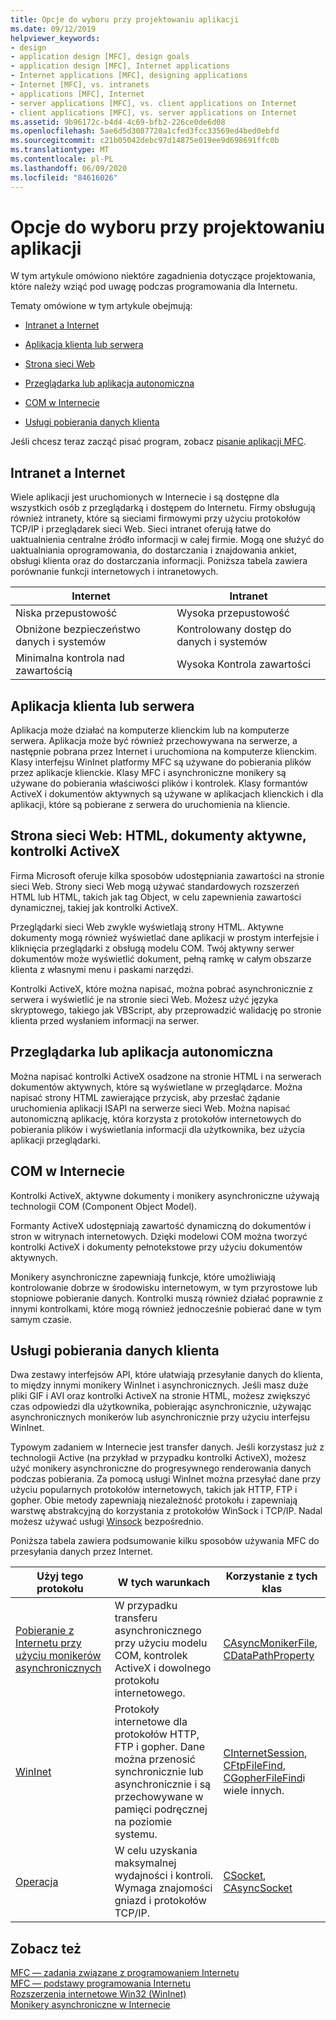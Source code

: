 ```yaml
---
title: Opcje do wyboru przy projektowaniu aplikacji
ms.date: 09/12/2019
helpviewer_keywords:
- design
- application design [MFC], design goals
- application design [MFC], Internet applications
- Internet applications [MFC], designing applications
- Internet [MFC], vs. intranets
- applications [MFC], Internet
- server applications [MFC], vs. client applications on Internet
- client applications [MFC], vs. server applications on Internet
ms.assetid: 9b96172c-b4d4-4c69-bfb2-226ce0de6d08
ms.openlocfilehash: 5ae6d5d3087720a1cfed3fcc33569ed4bed0ebfd
ms.sourcegitcommit: c21b05042debc97d14875e019ee9d698691ffc0b
ms.translationtype: MT
ms.contentlocale: pl-PL
ms.lasthandoff: 06/09/2020
ms.locfileid: "84616026"
---
```

# <a name="application-design-choices"></a>Opcje do wyboru przy projektowaniu aplikacji

W tym artykule omówiono niektóre zagadnienia dotyczące projektowania, które należy wziąć pod uwagę podczas programowania dla Internetu.

Tematy omówione w tym artykule obejmują:

- [Intranet a Internet](#_core_intranet_versus_internet)

- [Aplikacja klienta lub serwera](#_core_client_or_server_application)

- [Strona sieci Web](#_core_the_web_page)

- [Przeglądarka lub aplikacja autonomiczna](#_core_browser_or_standalone)

- [COM w Internecie](#_core_com_on_the_internet)

- [Usługi pobierania danych klienta](#_core_client_data_download_services)

Jeśli chcesz teraz zacząć pisać program, zobacz [pisanie aplikacji MFC](writing-mfc-applications.md).

## <a name="intranet-versus-internet"></a><a name="_core_intranet_versus_internet"></a>Intranet a Internet

Wiele aplikacji jest uruchomionych w Internecie i są dostępne dla wszystkich osób z przeglądarką i dostępem do Internetu. Firmy obsługują również intranety, które są sieciami firmowymi przy użyciu protokołów TCP/IP i przeglądarek sieci Web. Sieci intranet oferują łatwe do uaktualnienia centralne źródło informacji w całej firmie. Mogą one służyć do uaktualniania oprogramowania, do dostarczania i znajdowania ankiet, obsługi klienta oraz do dostarczania informacji. Poniższa tabela zawiera porównanie funkcji internetowych i intranetowych.

|Internet|Intranet|
|--------------|--------------|
|Niska przepustowość|Wysoka przepustowość|
|Obniżone bezpieczeństwo danych i systemów|Kontrolowany dostęp do danych i systemów|
|Minimalna kontrola nad zawartością|Wysoka Kontrola zawartości|

## <a name="client-or-server-application"></a><a name="_core_client_or_server_application"></a>Aplikacja klienta lub serwera

Aplikacja może działać na komputerze klienckim lub na komputerze serwera. Aplikacja może być również przechowywana na serwerze, a następnie pobrana przez Internet i uruchomiona na komputerze klienckim. Klasy interfejsu WinInet platformy MFC są używane do pobierania plików przez aplikacje klienckie. Klasy MFC i asynchroniczne monikery są używane do pobierania właściwości plików i kontrolek. Klasy formantów ActiveX i dokumentów aktywnych są używane w aplikacjach klienckich i dla aplikacji, które są pobierane z serwera do uruchomienia na kliencie.

## <a name="the-web-page-html-active-documents-activex-controls"></a><a name="_core_the_web_page"></a>Strona sieci Web: HTML, dokumenty aktywne, kontrolki ActiveX

Firma Microsoft oferuje kilka sposobów udostępniania zawartości na stronie sieci Web. Strony sieci Web mogą używać standardowych rozszerzeń HTML lub HTML, takich jak tag Object, w celu zapewnienia zawartości dynamicznej, takiej jak kontrolki ActiveX.

Przeglądarki sieci Web zwykle wyświetlają strony HTML. Aktywne dokumenty mogą również wyświetlać dane aplikacji w prostym interfejsie i kliknięcia przeglądarki z obsługą modelu COM. Twój aktywny serwer dokumentów może wyświetlić dokument, pełną ramkę w całym obszarze klienta z własnymi menu i paskami narzędzi.

Kontrolki ActiveX, które można napisać, można pobrać asynchronicznie z serwera i wyświetlić je na stronie sieci Web. Możesz użyć języka skryptowego, takiego jak VBScript, aby przeprowadzić walidację po stronie klienta przed wysłaniem informacji na serwer.

## <a name="browser-or-stand-alone-application"></a><a name="_core_browser_or_standalone"></a>Przeglądarka lub aplikacja autonomiczna

Można napisać kontrolki ActiveX osadzone na stronie HTML i na serwerach dokumentów aktywnych, które są wyświetlane w przeglądarce. Można napisać strony HTML zawierające przycisk, aby przesłać żądanie uruchomienia aplikacji ISAPI na serwerze sieci Web. Można napisać autonomiczną aplikację, która korzysta z protokołów internetowych do pobierania plików i wyświetlania informacji dla użytkownika, bez użycia aplikacji przeglądarki.

## <a name="com-on-the-internet"></a><a name="_core_com_on_the_internet"></a>COM w Internecie

Kontrolki ActiveX, aktywne dokumenty i monikery asynchroniczne używają technologii COM (Component Object Model).

Formanty ActiveX udostępniają zawartość dynamiczną do dokumentów i stron w witrynach internetowych. Dzięki modelowi COM można tworzyć kontrolki ActiveX i dokumenty pełnotekstowe przy użyciu dokumentów aktywnych.

Monikery asynchroniczne zapewniają funkcje, które umożliwiają kontrolowanie dobrze w środowisku internetowym, w tym przyrostowe lub stopniowe pobieranie danych. Kontrolki muszą również działać poprawnie z innymi kontrolkami, które mogą również jednocześnie pobierać dane w tym samym czasie.

## <a name="client-data-download-services"></a><a name="_core_client_data_download_services"></a>Usługi pobierania danych klienta

Dwa zestawy interfejsów API, które ułatwiają przesyłanie danych do klienta, to między innymi monikery WinInet i asynchronicznych. Jeśli masz duże pliki GIF i AVI oraz kontrolki ActiveX na stronie HTML, możesz zwiększyć czas odpowiedzi dla użytkownika, pobierając asynchronicznie, używając asynchronicznych monikerów lub asynchronicznie przy użyciu interfejsu WinInet.

Typowym zadaniem w Internecie jest transfer danych. Jeśli korzystasz już z technologii Active (na przykład w przypadku kontrolki ActiveX), możesz użyć monikery asynchroniczne do progresywnego renderowania danych podczas pobierania. Za pomocą usługi WinInet można przesyłać dane przy użyciu popularnych protokołów internetowych, takich jak HTTP, FTP i gopher. Obie metody zapewniają niezależność protokołu i zapewniają warstwę abstrakcyjną do korzystania z protokołów WinSock i TCP/IP. Nadal możesz używać usługi [Winsock](windows-sockets-in-mfc.md) bezpośrednio.

Poniższa tabela zawiera podsumowanie kilku sposobów używania MFC do przesyłania danych przez Internet.

|Użyj tego protokołu|W tych warunkach|Korzystanie z tych klas|
|-----------------------|----------------------------|-------------------------|
|[Pobieranie z Internetu przy użyciu monikerów asynchronicznych](asynchronous-monikers-on-the-internet.md)|W przypadku transferu asynchronicznego przy użyciu modelu COM, kontrolek ActiveX i dowolnego protokołu internetowego.|[CAsyncMonikerFile](reference/casyncmonikerfile-class.md), [CDataPathProperty](reference/cdatapathproperty-class.md)|
|[WinInet](win32-internet-extensions-wininet.md)|Protokoły internetowe dla protokołów HTTP, FTP i gopher. Dane można przenosić synchronicznie lub asynchronicznie i są przechowywane w pamięci podręcznej na poziomie systemu.|[CInternetSession](reference/cinternetsession-class.md), [CFtpFileFind](reference/cftpfilefind-class.md), [CGopherFileFind](reference/cgopherfilefind-class.md)i wiele innych.|
|[Operacja](windows-sockets-in-mfc.md)|W celu uzyskania maksymalnej wydajności i kontroli. Wymaga znajomości gniazd i protokołów TCP/IP.|[CSocket](reference/csocket-class.md), [CAsyncSocket](reference/casyncsocket-class.md)|

## <a name="see-also"></a>Zobacz też

[MFC — zadania związane z programowaniem Internetu](mfc-internet-programming-tasks.md)<br/>
[MFC — podstawy programowania Internetu](mfc-internet-programming-basics.md)<br/>
[Rozszerzenia internetowe Win32 (WinInet)](win32-internet-extensions-wininet.md)<br/>
[Monikery asynchroniczne w Internecie](asynchronous-monikers-on-the-internet.md)
